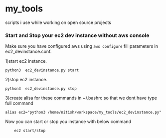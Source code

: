 # my_tools
scripts i use while working on open source  projects

### Start and Stop your ec2 dev instance without aws console


Make sure you have configured aws using `aws configure`
fill parameters in ec2_devinstance.conf.


1)start ec2 instance.

    python3  ec2_devinstance.py start

2)stop ec2 instance. 

    python3  ec2_devinstance.py stop


3)create alisa for these commands in ~/.bashrc so that we dont have type full command

    alias ec2="python3 /home/nitish/workspace/my_tools/ec2_devinstance.py"


Now you can start or stop you instance with below command

        ec2 start/stop
